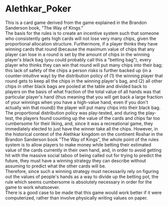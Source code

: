 # Alethkar_Poker
This is a card game derived from the game explained in the Brandon Sanderson book, "The Way of Kings." <br>
The basis for the rules is to create an incentive system such that someone who consistently gets high cards will not lose very many chips, given the proportional allocation structure. Furthermore, if a player thinks they have winning cards that round (because the maximum value of chips that any player can lose in a round is set by the amount of chips in the winning player's black bag (you could probably call this a "betting bag"), every player who thinks they can win that round will put many chips into their bag; this lack of safety of the chips a person risks is further backed up (in a counter-intuitive way) by the distribution policy of (1) the winning player that round gets to keep all the chips in the winning player's bag, and (2) all other chips in other black bags are pooled at the table and divided back to players on the basis of what fraction of the total value of all hands was that particular player's hand (thus meaning that you will get back a large fraction of your winnings when you have a high-value hand, even if you don't actually win that round)) the player will put many chips into their black bag. <br>
The proportional distribution policy was play-tested, and during the play-test, the players found counting up the value of the cards and chips far too cumbersome for their liking, and, since it was a recreational game, they immediately elected to just have the winner take all the chips. However, in the historical context of the Alethkar kingdom on the continent Roshar in the Brandon Sanderson book "The Way of Kings", the whole point of the rules system is to allow players to make money while betting their estimated value of the cards currently in their own hand, and, in order to avoid getting hit with the massive social taboo of being called out for trying to predict the future, they must have a winning strategy they can describe without assuming to predict what the other cards will be. <br>
Therefore, since such a winning strategy must necessarily rely on figuring out the values of people's hands as a way to divide up the betting pot, the rule which seems cumbersome is absolutely necessary in order for the game to work whatsoever. <br>
There is a good case to be made that this game would work better if it were computerized, rather than involve physically writing values on paper.
